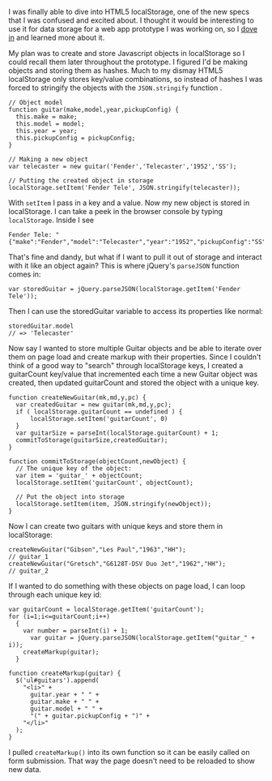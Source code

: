 I was finally able to dive into HTML5 localStorage, one of the new specs that I was confused and excited about. I thought it would be interesting to use it for data storage for a web app prototype I was working on, so I [dove in](http://diveintohtml5.org/storage.html) and learned more about it.

My plan was to create and store Javascript objects in localStorage so I could recall them later throughout the prototype. I figured I'd be making objects and storing them as hashes. Much to my dismay HTML5 localStorage only stores key/value combinations, so instead of hashes I was forced to stringify the objects with the `JSON.stringify` function	.

    // Object model
    function guitar(make,model,year,pickupConfig) {
      this.make = make;
      this.model = model;
      this.year = year;
      this.pickupConfig = pickupConfig;
    }
    
    // Making a new object    
    var telecaster = new guitar('Fender','Telecaster','1952','SS');
    
    // Putting the created object in storage
    localStorage.setItem('Fender Tele', JSON.stringify(telecaster));

With `setItem` I pass in a key and a value. Now my new object is stored in localStorage. I can take a peek in the browser console by typing `localStorage`. Inside I see

    Fender Tele: "{"make":"Fender","model":"Telecaster","year":"1952","pickupConfig":"SS"}"

That's fine and dandy, but what if I want to pull it out of storage and interact with it like an object again? This is where jQuery's `parseJSON` function comes in:

    var storedGuitar = jQuery.parseJSON(localStorage.getItem('Fender Tele'));

Then I can use the storedGuitar variable to access its properties like normal:

    storedGuitar.model
    // => 'Telecaster'

Now say I wanted to store multiple Guitar objects and be able to  iterate over them on page load and create markup with their properties. Since I couldn't think of a good way to "search" through localStorage keys, I created a guitarCount key/value that incremented each time a new Guitar object was created, then updated guitarCount and stored the object with a unique key.

    function createNewGuitar(mk,md,y,pc) {
      var createdGuitar = new guitar(mk,md,y,pc);
      if ( localStorage.guitarCount == undefined ) {
		  localStorage.setItem('guitarCount', 0) 
      }
      var guitarSize = parseInt(localStorage.guitarCount) + 1;
      commitToStorage(guitarSize,createdGuitar);
    }

    function commitToStorage(objectCount,newObject) {
      // The unique key of the object:
      var item = 'guitar_' + objectCount;
      localStorage.setItem('guitarCount', objectCount);
  
      // Put the object into storage
      localStorage.setItem(item, JSON.stringify(newObject));
    }

Now I can create two guitars with unique keys and store them in localStorage:

    createNewGuitar("Gibson","Les Paul","1963","HH"); 
    // guitar_1
    createNewGuitar("Gretsch","G6128T-DSV Duo Jet","1962","HH"); 
    // guitar_2

If I wanted to do something with these objects on page load, I can loop through each unique key id:
    
    var guitarCount = localStorage.getItem('guitarCount');  
    for (i=1;i<=guitarCount;i++)
      {
        var number = parseInt(i) + 1;
		  var guitar = jQuery.parseJSON(localStorage.getItem("guitar_" + i));
        createMarkup(guitar);
      } 

    function createMarkup(guitar) {
      $('ul#guitars').append(
        "<li>" + 
          guitar.year + " " +
          guitar.make + " " +
          guitar.model + " " +
          "(" + guitar.pickupConfig + ")" +
        "</li>"
      );
    }

I pulled `createMarkup()` into its own function so it can be easily called on form submission. That way the page doesn't need to be reloaded to show new data.
